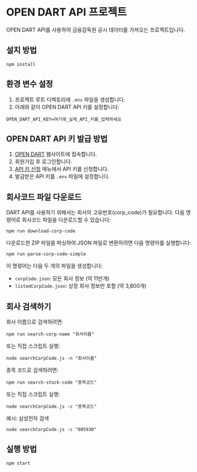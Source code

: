 # OPEN DART API 프로젝트

OPEN DART API를 사용하여 금융감독원 공시 데이터를 가져오는 프로젝트입니다.

## 설치 방법

```
npm install
```

## 환경 변수 설정

1. 프로젝트 루트 디렉토리에 `.env` 파일을 생성합니다.
2. 아래와 같이 OPEN DART API 키를 설정합니다:

```
OPEN_DART_API_KEY=여기에_실제_API_키를_입력하세요
```

## OPEN DART API 키 발급 방법

1. [OPEN DART](https://opendart.fss.or.kr/) 웹사이트에 접속합니다.
2. 회원가입 후 로그인합니다.
3. [API 키 신청](https://opendart.fss.or.kr/intro/main.do) 메뉴에서 API 키를 신청합니다.
4. 발급받은 API 키를 `.env` 파일에 설정합니다.

## 회사코드 파일 다운로드

DART API를 사용하기 위해서는 회사의 고유번호(corp_code)가 필요합니다. 다음 명령어로 회사코드 파일을 다운로드할 수 있습니다:

```
npm run download-corp-code
```

다운로드한 ZIP 파일을 파싱하여 JSON 파일로 변환하려면 다음 명령어를 실행합니다:

```
npm run parse-corp-code-simple
```

이 명령어는 다음 두 개의 파일을 생성합니다:
- `corpCode.json`: 모든 회사 정보 (약 11만개)
- `listedCorpCode.json`: 상장 회사 정보만 포함 (약 3,800개)

## 회사 검색하기

회사 이름으로 검색하려면:

```
npm run search-corp-name "회사이름"
```

또는 직접 스크립트 실행:

```
node searchCorpCode.js -n "회사이름"
```

종목 코드로 검색하려면:

```
npm run search-stock-code "종목코드"
```

또는 직접 스크립트 실행:

```
node searchCorpCode.js -c "종목코드"
```

예시: 삼성전자 검색
```
node searchCorpCode.js -c "005930"
```

## 실행 방법

```
npm start
``` 